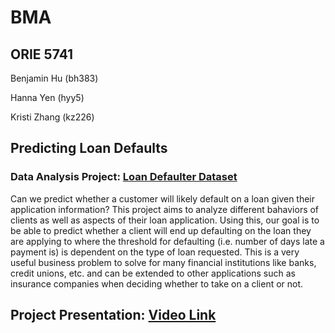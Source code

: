 # BMA
## ORIE 5741
Benjamin Hu (bh383)

Hanna Yen (hyy5)

Kristi Zhang (kz226)

## Predicting Loan Defaults
### Data Analysis Project: [Loan Defaulter Dataset](https://www.kaggle.com/datasets/gauravduttakiit/loan-defaulter)
Can we predict whether a customer will likely default on a loan given their application information? This project aims to analyze different bahaviors of clients as well as aspects of their loan application. Using this, our goal is to be able to predict whether a client will end up defaulting on the loan they are applying to where the threshold for defaulting (i.e. number of days late a payment is) is dependent on the type of loan requested. This is a very useful business problem to solve for many financial institutions like banks, credit unions, etc. and can be extended to other applications such as insurance companies when deciding whether to take on a client or not.

## Project Presentation: [Video Link](https://drive.google.com/file/d/1uMYSJSbtTbOrJaMwB7EV-KVxjxUQ3pZA/view?usp=share_link)
